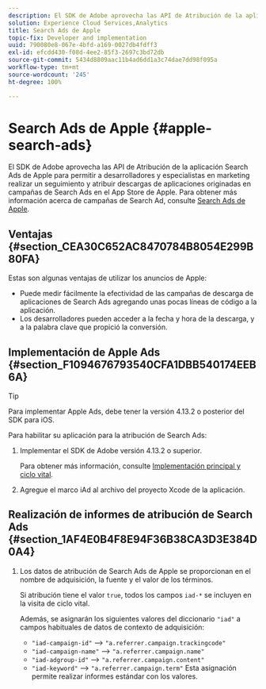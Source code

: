 ```yaml
---
description: El SDK de Adobe aprovecha las API de Atribución de la aplicación Search Ads de Apple para permitir a desarrolladores y especialistas en marketing realizar un seguimiento y atribuir descargas de aplicaciones originadas en campañas de Search Ads en el App Store de Apple.
solution: Experience Cloud Services,Analytics
title: Search Ads de Apple
topic-fix: Developer and implementation
uuid: 790080e8-067e-4bfd-a169-0027db4fdff3
exl-id: efcdd430-f08d-4ee2-85f3-2697c3bd72db
source-git-commit: 5434d8809aac11b4ad6dd1a3c74dae7dd98f095a
workflow-type: tm+mt
source-wordcount: '245'
ht-degree: 100%

---
```


# Search Ads de Apple {#apple-search-ads}

El SDK de Adobe aprovecha las API de Atribución de la aplicación Search Ads de Apple para permitir a desarrolladores y especialistas en marketing realizar un seguimiento y atribuir descargas de aplicaciones originadas en campañas de Search Ads en el App Store de Apple. Para obtener más información acerca de campañas de Search Ad, consulte [Search Ads de Apple](https://searchads.apple.com/es/).

## Ventajas {#section_CEA30C652AC8470784B8054E299B80FA}

Estas son algunas ventajas de utilizar los anuncios de Apple:

* Puede medir fácilmente la efectividad de las campañas de descarga de aplicaciones de Search Ads agregando unas pocas líneas de código a la aplicación.
* Los desarrolladores pueden acceder a la fecha y hora de la descarga, y a la palabra clave que propició la conversión.

## Implementación de Apple Ads  {#section_F1094676793540CFA1DBB540174EEB6A}

>[!TIP]
>
>Para implementar Apple Ads, debe tener la versión 4.13.2 o posterior del SDK para iOS.

Para habilitar su aplicación para la atribución de Search Ads:

1. Implementar el SDK de Adobe versión 4.13.2 o superior.

   Para obtener más información, consulte [Implementación principal y ciclo vital](/help/ios/getting-started/dev-qs.md).

1. Agregue el marco iAd al archivo del proyecto Xcode de la aplicación.

## Realización de informes de atribución de Search Ads {#section_1AF4E0B4F8E94F36B38CA3D3E384D0A4}

1. Los datos de atribución de Search Ads de Apple se proporcionan en el nombre de adquisición, la fuente y el valor de los términos.

   Si atribución tiene el valor `true`, todos los campos `iad-*` se incluyen en la visita de ciclo vital.

   Además, se asignarán los siguientes valores del diccionario `"iad"` a campos habituales de datos de contexto de adquisición:

   * `"iad-campaign-id"` --> `"a.referrer.campaign.trackingcode"`
   * `"iad-campaign-name"` —> `"a.referrer.campaign.name"`
   * `"iad-adgroup-id"` —> `"a.referrer.campaign.content"`
   * `"iad-keyword"` —> `"a.referrer.campaign.term"`
   Esta asignación permite realizar informes estándar con los valores.
